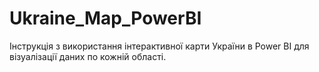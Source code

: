 # Ukraine_Map_PowerBI
Інструкція з використання інтерактивної карти України в Power BI для візуалізації даних по кожній області.
